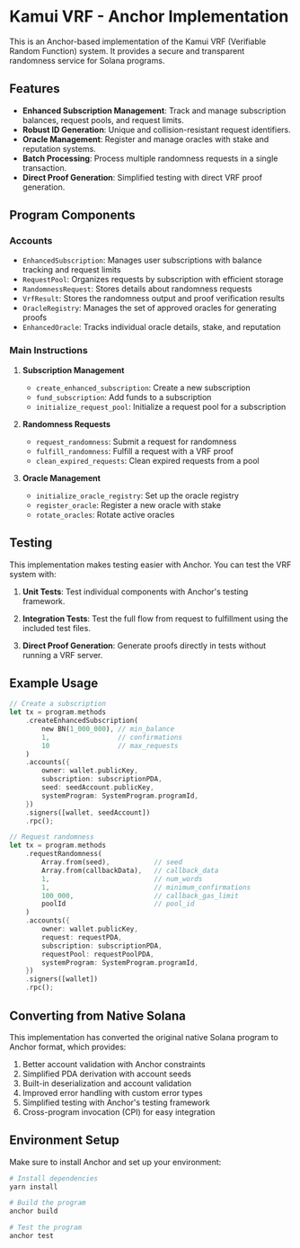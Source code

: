# Kamui VRF - Anchor Implementation

This is an Anchor-based implementation of the Kamui VRF (Verifiable Random Function) system. It provides a secure and transparent randomness service for Solana programs.

## Features

- **Enhanced Subscription Management**: Track and manage subscription balances, request pools, and request limits.
- **Robust ID Generation**: Unique and collision-resistant request identifiers.
- **Oracle Management**: Register and manage oracles with stake and reputation systems.
- **Batch Processing**: Process multiple randomness requests in a single transaction.
- **Direct Proof Generation**: Simplified testing with direct VRF proof generation.

## Program Components

### Accounts

- `EnhancedSubscription`: Manages user subscriptions with balance tracking and request limits
- `RequestPool`: Organizes requests by subscription with efficient storage
- `RandomnessRequest`: Stores details about randomness requests
- `VrfResult`: Stores the randomness output and proof verification results
- `OracleRegistry`: Manages the set of approved oracles for generating proofs
- `EnhancedOracle`: Tracks individual oracle details, stake, and reputation

### Main Instructions

1. **Subscription Management**
   - `create_enhanced_subscription`: Create a new subscription
   - `fund_subscription`: Add funds to a subscription
   - `initialize_request_pool`: Initialize a request pool for a subscription

2. **Randomness Requests**
   - `request_randomness`: Submit a request for randomness
   - `fulfill_randomness`: Fulfill a request with a VRF proof
   - `clean_expired_requests`: Clean expired requests from a pool

3. **Oracle Management**
   - `initialize_oracle_registry`: Set up the oracle registry
   - `register_oracle`: Register a new oracle with stake
   - `rotate_oracles`: Rotate active oracles

## Testing

This implementation makes testing easier with Anchor. You can test the VRF system with:

1. **Unit Tests**: Test individual components with Anchor's testing framework.

2. **Integration Tests**: Test the full flow from request to fulfillment using the included test files.

3. **Direct Proof Generation**: Generate proofs directly in tests without running a VRF server.

## Example Usage

```rust
// Create a subscription
let tx = program.methods
    .createEnhancedSubscription(
        new BN(1_000_000), // min_balance
        1,                 // confirmations
        10                 // max_requests
    )
    .accounts({
        owner: wallet.publicKey,
        subscription: subscriptionPDA,
        seed: seedAccount.publicKey,
        systemProgram: SystemProgram.programId,
    })
    .signers([wallet, seedAccount])
    .rpc();

// Request randomness
let tx = program.methods
    .requestRandomness(
        Array.from(seed),           // seed
        Array.from(callbackData),   // callback_data
        1,                          // num_words
        1,                          // minimum_confirmations
        100_000,                    // callback_gas_limit
        poolId                      // pool_id
    )
    .accounts({
        owner: wallet.publicKey,
        request: requestPDA,
        subscription: subscriptionPDA,
        requestPool: requestPoolPDA,
        systemProgram: SystemProgram.programId,
    })
    .signers([wallet])
    .rpc();
```

## Converting from Native Solana

This implementation has converted the original native Solana program to Anchor format, which provides:

1. Better account validation with Anchor constraints
2. Simplified PDA derivation with account seeds
3. Built-in deserialization and account validation
4. Improved error handling with custom error types
5. Simplified testing with Anchor's testing framework
6. Cross-program invocation (CPI) for easy integration

## Environment Setup

Make sure to install Anchor and set up your environment:

```bash
# Install dependencies
yarn install

# Build the program
anchor build

# Test the program
anchor test
``` 